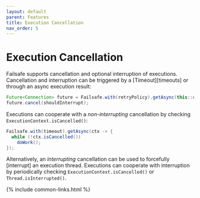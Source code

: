 ```yaml
---
layout: default
parent: Features
title: Execution Cancellation
nav_order: 5
---
```


# Execution Cancellation

Failsafe supports cancellation and optional interruption of executions. Cancellation and interruption can be triggered by a [Timeout][timeouts] or through an async execution result:

```java
Future<Connection> future = Failsafe.with(retryPolicy).getAsync(this::connect);
future.cancel(shouldInterrupt);
```

Executions can cooperate with a *non-interrupting* cancellation by checking `ExecutionContext.isCancelled()`:

```java
Failsafe.with(timeout).getAsync(ctx -> {
  while (!ctx.isCancelled())
    doWork();
});
```

Alternatively, an *interrupting* cancellation can be used to forcefully [interrupt] an execution thread. Executions can cooperate with interruption by periodically checking `ExecutionContext.isCancelled()` or `Thread.isInterrupted()`.

{% include common-links.html %}